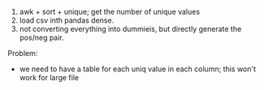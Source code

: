1. awk + sort + unique; get the number of unique values     
2. load csv inth pandas dense.   
3. not converting everything into dummieis, but directly generate the pos/neg pair.

Problem:    
* we need to have a table for each uniq value in each column; this won't work for large file

